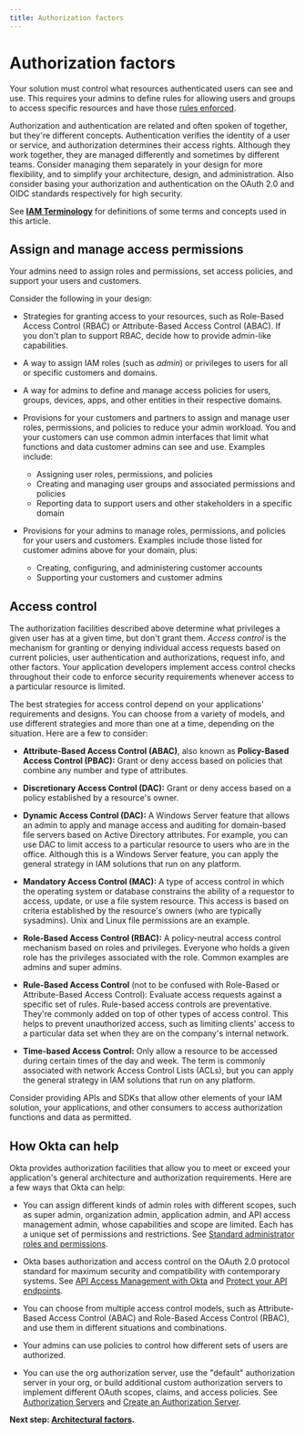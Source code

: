 ```yaml
---
title: Authorization factors
---
```

# Authorization factors

Your solution must control what resources authenticated users can see and use. This requires your admins to define rules for allowing users and groups to access specific resources and have those [rules enforced](#access-control).

Authorization and authentication are related and often spoken of together, but they're different concepts. Authentication verifies the identity of a user or service, and authorization determines their access rights. Although they work together, they are managed differently and sometimes by different teams. Consider managing them separately in your design for more flexibility, and to simplify your architecture, design, and administration. Also consider basing your authorization and authentication on the OAuth 2.0 and OIDC standards respectively for high security.

See [**IAM Terminology**](/docs/concepts/iam-overview-iam-terminology/) for definitions of some terms and concepts used in this article.

## Assign and manage access permissions

Your admins need to assign roles and permissions, set access policies, and support your users and customers.

Consider the following in your design:

- Strategies for granting access to your resources, such as Role-Based Access Control (RBAC) or Attribute-Based Access Control (ABAC). If you don't plan to support RBAC, decide how to provide admin-like capabilities.

- A way to assign IAM roles (such as *admin*) or privileges to users for all or specific customers and domains.

- A way for admins to define and manage access policies for users, groups, devices, apps, and other entities in their respective domains.

- Provisions for your customers and partners to assign and manage user roles, permissions, and policies to reduce your admin workload. You and your customers can use common admin interfaces that limit what functions and data customer admins can see and use. Examples include:

    * Assigning user roles, permissions, and policies
    * Creating and managing user groups and associated permissions and policies
    * Reporting data to support users and other stakeholders in a specific domain

- Provisions for your admins to manage roles, permissions, and policies for your users and customers. Examples include those listed for customer admins above for your domain, plus:

    * Creating, configuring, and administering customer accounts
    * Supporting your customers and customer admins

## Access control

The authorization facilities described above determine what privileges a given user has at a given time, but don't grant them. *Access control* is the mechanism for granting or denying individual access requests based on current policies, user authentication and authorizations, request info, and other factors. Your application developers implement access control checks throughout their code to enforce security requirements whenever access to a particular resource is limited.

The best strategies for access control depend on your applications' requirements and designs. You can choose from a variety of models, and use different strategies and more than one at a time, depending on the situation. Here are a few to consider:

- **Attribute-Based Access Control (ABAC)**, also known as **Policy-Based Access Control (PBAC):** Grant or deny access based on policies that combine any number and type of attributes.

- **Discretionary Access Control (DAC):** Grant or deny access based on a policy established by a resource's owner.

- **Dynamic Access Control (DAC):** A Windows Server feature that allows an admin to apply and manage access and auditing for domain-based file servers based on Active Directory attributes. For example, you can use DAC to limit access to a particular resource to users who are in the office. Although this is a Windows Server feature, you can apply the general strategy in IAM solutions that run on any platform.

- **Mandatory Access Control (MAC):** A type of access control in which the operating system or database constrains the ability of a requestor to access, update, or use a file system resource. This access is based on criteria established by the resource's owners (who are typically sysadmins). Unix and Linux file permissions are an example.

- **Role-Based Access Control (RBAC):** A policy-neutral access control mechanism based on roles and privileges. Everyone who holds a given role has the privileges associated with the role. Common examples are admins and super admins.

- **Rule-Based Access Control** (not to be confused with Role-Based or Attribute-Based Access Control): Evaluate access requests against a specific set of rules. Rule-based access controls are preventative. They're commonly added on top of other types of access control. This helps to prevent unauthorized access, such as limiting clients' access to a particular data set when they are on the company's internal network.

- **Time-based Access Control:** Only allow a resource to be accessed during certain times of the day and week. The term is commonly associated with network Access Control Lists (ACLs), but you can apply the general strategy in IAM solutions that run on any platform.

Consider providing APIs and SDKs that allow other elements of your IAM solution, your applications, and other consumers to access authorization functions and data as permitted.

## How Okta can help

Okta provides authorization facilities that allow you to meet or exceed your application's general architecture and authorization requirements. Here are a few ways that Okta can help:

- You can assign different kinds of admin roles with different scopes, such as super admin, organization admin, application admin, and API access management admin, whose capabilities and scope are limited. Each has a unique set of permissions and restrictions. See [Standard administrator roles and permissions](https://help.okta.com/okta_help.htm?type=oie&id=ext-administrators-admin-comparison).

- Okta bases authorization and access control on the OAuth 2.0 protocol standard for maximum security and compatibility with contemporary systems. See [API Access Management with Okta](/docs/concepts/api-access-management/) and [Protect your API endpoints](/docs/guides/protect-your-api/aspnetcore3/main/).

- You can choose from multiple access control models, such as Attribute-Based Access Control (ABAC) and Role-Based Access Control (RBAC), and use them in different situations and combinations.

- Your admins can use policies to control how different sets of users are authorized.

- You can use the org authorization server, use the "default" authorization server in your org, or build additional custom authorization servers to implement different OAuth scopes, claims, and access policies. See [Authorization Servers](/docs/concepts/auth-servers/) and [Create an Authorization Server](/docs/guides/customize-authz-server/main/).

**Next step: [Architectural factors](/docs/concepts/iam-overview-architectural-factors/).**
